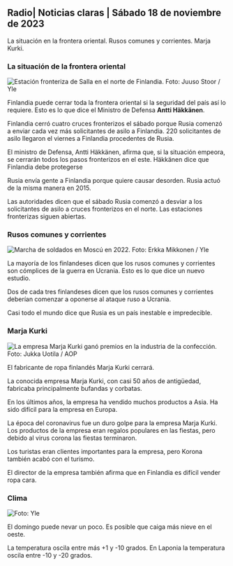 ## Radio\| Noticias claras \| Sábado 18 de noviembre de 2023

La situación en la frontera oriental. Rusos comunes y corrientes. Marja Kurki.

### La situación de la frontera oriental

![Estación fronteriza de Salla en el norte de Finlandia. Foto: Juuso Stoor / Yle](https://images.cdn.yle.fi/image/upload/c_crop,h_3033,w_5392,x_0,y_144/ar_1.7777777777777777,c_fill,g_faces,h_675,w_1200/dpr_1.0/q_auto:eco/f_auto/fl_lossy/v1700230392/39-1202451655773834805e)

Finlandia puede cerrar toda la frontera oriental si la seguridad del país así lo requiere. Esto es lo que dice el Ministro de Defensa **Antti Häkkänen**.

Finlandia cerró cuatro cruces fronterizos el sábado porque Rusia comenzó a enviar cada vez más solicitantes de asilo a Finlandia. 220 solicitantes de asilo llegaron el viernes a Finlandia procedentes de Rusia.

El ministro de Defensa, Antti Häkkänen, afirma que, si la situación empeora, se cerrarán todos los pasos fronterizos en el este. Häkkänen dice que Finlandia debe protegerse

Rusia envía gente a Finlandia porque quiere causar desorden. Rusia actuó de la misma manera en 2015.

Las autoridades dicen que el sábado Rusia comenzó a desviar a los solicitantes de asilo a cruces fronterizos en el norte. Las estaciones fronterizas siguen abiertas.

### Rusos comunes y corrientes

![Marcha de soldados en Moscú en 2022. Foto: Erkka Mikkonen / Yle](https://images.cdn.yle.fi/image/upload/c_crop,h_2250,w_4000,x_0,y_620/ar_1.7777777777777777,c_fill,g_faces,h_675,w_1200/dpr_1.0/q_auto:eco/f_auto/fl_lossy/v1652081791/39-9521386278c4035763b)

La mayoría de los finlandeses dicen que los rusos comunes y corrientes son cómplices de la guerra en Ucrania. Esto es lo que dice un nuevo estudio.

Dos de cada tres finlandeses dicen que los rusos comunes y corrientes deberían comenzar a oponerse al ataque ruso a Ucrania.

Casi todo el mundo dice que Rusia es un país inestable e impredecible.

### Marja Kurki

![La empresa Marja Kurki ganó premios en la industria de la confección. Foto: Jukka Uotila / AOP](https://images.cdn.yle.fi/image/upload/c_crop,h_2089,w_3715,x_1,y_0/ar_1.7777777777777777,c_fill,g_faces,h_675,w_1200/dpr_1.0/q_auto:eco/f_auto/fl_lossy/v1700215518/39-120216565573a69289c3)

El fabricante de ropa finlandés Marja Kurki cerrará.

La conocida empresa Marja Kurki, con casi 50 años de antigüedad, fabricaba principalmente bufandas y corbatas.

En los últimos años, la empresa ha vendido muchos productos a Asia. Ha sido difícil para la empresa en Europa.

La época del coronavirus fue un duro golpe para la empresa Marja Kurki. Los productos de la empresa eran regalos populares en las fiestas, pero debido al virus corona las fiestas terminaron.

Los turistas eran clientes importantes para la empresa, pero Korona también acabó con el turismo.

El director de la empresa también afirma que en Finlandia es difícil vender ropa cara.

### Clima

![ Foto: Yle](https://images.cdn.yle.fi/image/upload/c_crop,h_1080,w_1919,x_0,y_0/ar_1.7777777777777777,c_fill,g_faces,h_675,w_1200/dpr_1.0/q_auto:eco/f_auto/fl_lossy/v1700323494/39-12028456558e083321cf)

El domingo puede nevar un poco. Es posible que caiga más nieve en el oeste.

La temperatura oscila entre más +1 y -10 grados. En Laponia la temperatura oscila entre -10 y -20 grados.